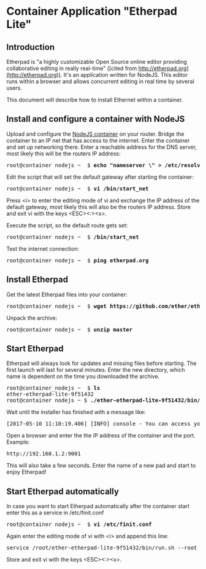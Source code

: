 # Container Application "Etherpad Lite"

## Introduction
Etherpad is "a highly customizable Open Source online editor providing collaborative editing in really real-time" ([cited from http://etherpad.org](http://etherpad.org)). It's an application written for NodeJS. This editor runs within a browser and allows concurrent editing in real time by several users.  

This document will describe how to install Ethernet within a container.

## Install and configure a container with NodeJS
Upload and configure the [NodeJS container](https://m3-container.net/M3_Container/images/container_nodejs.tar) on your router. Bridge the container to an IP net that has access to the internet. Enter the container and set up networking there. Enter a reachable address for the DNS server, most likely this will be the routers IP address:
<pre>
root@container_nodejs ~  $ <b>echo "nameserver \<IP address of nameserver\>" > /etc/resolv.conf</b>
</pre>

Edit the script that will set the default gateway after starting the container:
<pre>
root@container_nodejs ~  $ <b>vi /bin/start_net</b>
</pre>
Press \<i\> to enter the editing mode of vi and exchange the IP address of the default gateway, most likely this will also be the routers IP address. Store and exit vi with the keys \<ESC\>\<:\>\<x\>.

Execute the script, so the default route gets set:
<pre>
root@container_nodejs ~  $ <b>/bin/start_net</b>
</pre>

Test the internet connection:
<pre>
root@container_nodejs ~  $ <b>ping etherpad.org</b>
</pre>

## Install Etherpad
Get the latest Etherpad files into your container:
<pre>
root@container_nodejs ~  $ <b>wget https://github.com/ether/etherpad-lite/zipball/master</b>
</pre>

Unpack the archive:
<pre>
root@container_nodejs ~  $ <b>unzip master</b>
</pre>

## Start Etherpad
Etherpad will always look for updates and missing files before starting. The first launch will last for several minutes. Enter the new directory, which name is dependent on the time you downloaded the archive.
<pre>
root@container_nodejs ~  $ <b>ls</b>
ether-etherpad-lite-9f51432
root@container_nodejs ~ $ <b>./ether-etherpad-lite-9f51432/bin/run.sh --root</b>
</pre>

Wait until the installer has finished with a message like:
<pre>
[2017-05-10 11:10:19.406] [INFO] console - You can access your Etherpad instance at http://0.0.0.0:9001/
</pre>

Open a browser and enter the the IP address of the container and the port. Example:
<pre>
http://192.168.1.2:9001
</pre>

This will also take a few seconds. Enter the name of a new pad and start to enjoy Etherpad!

## Start Etherpad automatically
In case you want to start Etherpad automatically after the container start enter this as a service in /etc/finit.conf

<pre>
root@container_nodejs ~  $ <b>vi /etc/finit.conf</b>
</pre>

Again enter the editing mode of vi with \<i\> and append this line:
<pre>
service /root/ether-etherpad-lite-9f51432/bin/run.sh --root
</pre>

Store and exit vi with the keys \<ESC\>\<:\>\<x\>.
